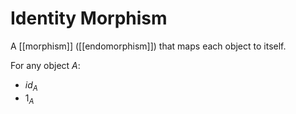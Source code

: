 # Identity Morphism

A [[morphism]] ([[endomorphism]]) that maps each object to itself.

For any object $A$:
- $id_A$
- $1_A$

